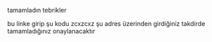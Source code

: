 tamamladın tebrikler 

bu linke girip şu kodu zcxzcxz şu adres üzerinden girdiğiniz takdirde tamamladığınız onaylanacaktır

